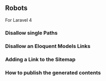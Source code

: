 ## Robots

For Laravel 4

### Disallow single Paths



### Disallow an Eloquent Models Links



### Adding a Link to the Sitemap



### How to publish the generated contents


